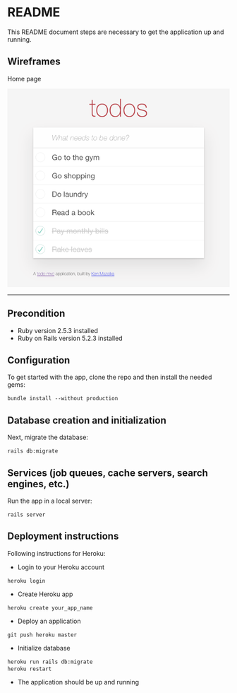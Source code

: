 # README

This README document steps are necessary to get the application up and running.

## Wireframes

Home page

![Screenshot](/app/assets/images/home_page.png)
____________________________________________________________________________________________________________________________

## Precondition 
* Ruby version 2.5.3 installed
* Ruby on Rails version 5.2.3 installed

## Configuration
To get started with the app, clone the repo and then install the needed gems:
````
bundle install --without production
````

## Database creation and initialization
Next, migrate the database:
````
rails db:migrate
````

## Services (job queues, cache servers, search engines, etc.)
Run the app in a local server:
````
rails server
````

## Deployment instructions
Following instructions for Heroku:

* Login to your Heroku account
````
heroku login
````
* Create Heroku app
````
heroku create your_app_name
````
* Deploy an application
````
git push heroku master
````
* Initialize database
````
heroku run rails db:migrate
heroku restart
````
* The application should be up and running




